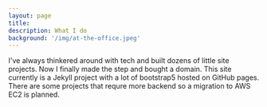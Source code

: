 ```yaml
---
layout: page
title: 
description: What I do
background: '/img/at-the-office.jpeg'
---
```


I've always thinkered around with tech and built dozens of little site projects. Now I finally made the step and bought a domain. This site currently is a Jekyll project with a lot of bootstrap5 hosted on GitHub pages. There are some projects that requre more backend so a migration to AWS EC2 is planned. 
